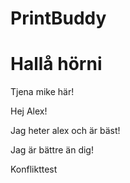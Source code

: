 # PrintBuddy

# Hallå hörni

Tjena mike här!

Hej Alex!


Jag heter alex och är bäst!

Jag är bättre än dig!

Konflikttest
